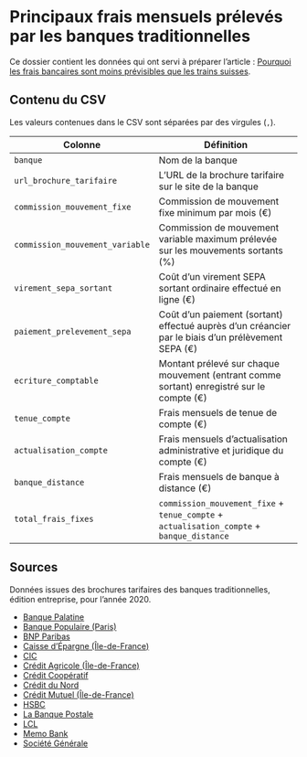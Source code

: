 # Principaux frais mensuels prélevés par les banques traditionnelles

Ce dossier contient les données qui ont servi à préparer l’article : [Pourquoi les frais bancaires sont moins prévisibles que les trains suisses](https://memo.bank/magazine/comparaison-frais-bancaires-2020).

## Contenu du CSV

Les valeurs contenues dans le CSV sont séparées par des virgules (`,`).

| Colonne                         | Définition                                                                                         |
| ------------------------------- | -------------------------------------------------------------------------------------------------- |
| `banque`                        | Nom de la banque                                                                                   |
| `url_brochure_tarifaire`        | L’URL de la brochure tarifaire sur le site de la banque                                            |
| `commission_mouvement_fixe`     | Commission de mouvement fixe minimum par mois (€)                                                  |
| `commission_mouvement_variable` | Commission de mouvement variable maximum prélevée sur les mouvements sortants (%)                  |
| `virement_sepa_sortant`         | Coût d’un virement SEPA sortant ordinaire effectué en ligne (€)                                    |
| `paiement_prelevement_sepa`     | Coût d’un paiement (sortant) effectué auprès d’un créancier par le biais d’un prélèvement SEPA (€) |
| `ecriture_comptable`            | Montant prélevé sur chaque mouvement (entrant comme sortant) enregistré sur le compte (€)          |
| `tenue_compte`                  | Frais mensuels de tenue de compte (€)                                                              |
| `actualisation_compte`          | Frais mensuels d’actualisation administrative et juridique du compte (€)                           |
| `banque_distance`               | Frais mensuels de banque à distance (€)                                                            |
| `total_frais_fixes`             | `commission_mouvement_fixe` + `tenue_compte` + `actualisation_compte` + `banque_distance`          |

## Sources

Données issues des brochures tarifaires des banques traditionnelles, édition entreprise, pour l’année 2020.

- [Banque Palatine](brochures/2020-tarifs-banque-palatine.pdf)
- [Banque Populaire (Paris)](brochures/2020-tarifs-banque-populaire.pdf)
- [BNP Paribas](brochures/2020-tarifs-bnp.pdf)
- [Caisse d’Épargne (Île-de-France)](brochures/2020-tarifs-caisse-epargne.pdf)
- [CIC](brochures/2020-tarifs-cic.pdf)
- [Crédit Agricole (Île-de-France)](brochures/2020-tarifs-credit-agricole.pdf)
- [Crédit Coopératif](brochures/2020-tarifs-credit-cooperatif.pdf)
- [Crédit du Nord](brochures/2020-tarifs-credit-du-nord.pdf)
- [Crédit Mutuel (Île-de-France)](brochures/2020-tarifs-credit-mutuel.pdf)
- [HSBC](brochures/2020-tarifs-hsbc.pdf)
- [La Banque Postale](brochures/2020-tarifs-la-banque-postale.pdf)
- [LCL](brochures/2020-tarifs-lcl.pdf)
- [Memo Bank](brochures/2020-tarifs-memo-bank.pdf)
- [Société Générale](brochures/2020-tarifs-societe-generale.pdf)
